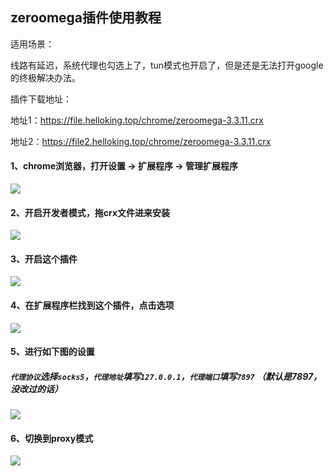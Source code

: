 ## zeroomega插件使用教程

适用场景：

线路有延迟，系统代理也勾选上了，tun模式也开启了，但是还是无法打开google的终极解决办法。

插件下载地址：

地址1：https://file.helloking.top/chrome/zeroomega-3.3.11.crx

地址2：https://file2.helloking.top/chrome/zeroomega-3.3.11.crx

#### 1、chrome浏览器，打开设置 -> 扩展程序 -> 管理扩展程序
![](/img/omega/c1.png)

#### 2、开启开发者模式，拖crx文件进来安装
![](/img/omega/c2.png)

#### 3、开启这个插件
![](/img/omega/c3.png)

#### 4、在扩展程序栏找到这个插件，点击选项
![](/img/omega/c4.png)

#### 5、进行如下图的设置

##### `代理协议`选择`socks5`，`代理地址`填写`127.0.0.1`，`代理端口`填写`7897` （默认是7897，没改过的话）

![](/img/omega/c5.png)

#### 6、切换到proxy模式
![](/img/omega/c6.png)

